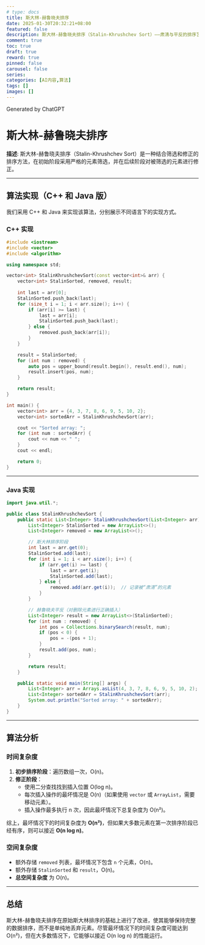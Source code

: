 ```yaml
---
# type: docs 
title: 斯大林-赫鲁晓夫排序
date: 2025-01-30T20:32:21+08:00
featured: false
description: 斯大林-赫鲁晓夫排序（Stalin-Khrushchev Sort）——肃清与平反的排序艺术
comment: true
toc: true
draft: true
reward: true
pinned: false
carousel: false
series:
categories: [AI内容,算法]
tags: []
images: []
---
```


Generated by ChatGPT

# 斯大林-赫鲁晓夫排序
**描述**: 斯大林-赫鲁晓夫排序（Stalin-Khrushchev Sort）是一种结合筛选和修正的排序方法，在初始阶段采用严格的元素筛选，并在后续阶段对被筛选的元素进行修正。

---

## **算法实现（C++ 和 Java 版）**

我们采用 C++ 和 Java 来实现该算法，分别展示不同语言下的实现方式。

### **C++ 实现**
```cpp
#include <iostream>
#include <vector>
#include <algorithm>

using namespace std;

vector<int> StalinKhrushchevSort(const vector<int>& arr) {
    vector<int> StalinSorted, removed, result;
    
    int last = arr[0];
    StalinSorted.push_back(last);
    for (size_t i = 1; i < arr.size(); i++) {
        if (arr[i] >= last) {
            last = arr[i];
            StalinSorted.push_back(last);
        } else {
            removed.push_back(arr[i]);  
        }
    }

    result = StalinSorted;
    for (int num : removed) {
        auto pos = upper_bound(result.begin(), result.end(), num);
        result.insert(pos, num);
    }

    return result;
}

int main() {
    vector<int> arr = {4, 3, 7, 8, 6, 9, 5, 10, 2};
    vector<int> sortedArr = StalinKhrushchevSort(arr);

    cout << "Sorted array: ";
    for (int num : sortedArr) {
        cout << num << " ";
    }
    cout << endl;

    return 0;
}
```

---

### **Java 实现**
```java
import java.util.*;

public class StalinKhrushchevSort {
    public static List<Integer> StalinKhrushchevSort(List<Integer> arr) {
        List<Integer> StalinSorted = new ArrayList<>();
        List<Integer> removed = new ArrayList<>();

        // 斯大林排序阶段
        int last = arr.get(0);
        StalinSorted.add(last);
        for (int i = 1; i < arr.size(); i++) {
            if (arr.get(i) >= last) {
                last = arr.get(i);
                StalinSorted.add(last);
            } else {
                removed.add(arr.get(i));  // 记录被“肃清”的元素
            }
        }

        // 赫鲁晓夫平反（对删除元素进行正确插入）
        List<Integer> result = new ArrayList<>(StalinSorted);
        for (int num : removed) {
            int pos = Collections.binarySearch(result, num);
            if (pos < 0) {
                pos = -(pos + 1);
            }
            result.add(pos, num);
        }

        return result;
    }

    public static void main(String[] args) {
        List<Integer> arr = Arrays.asList(4, 3, 7, 8, 6, 9, 5, 10, 2);
        List<Integer> sortedArr = StalinKhrushchevSort(arr);
        System.out.println("Sorted array: " + sortedArr);
    }
}
```

---

## **算法分析**

### **时间复杂度**
1. **初步排序阶段**：遍历数组一次，O(n)。
2. **修正阶段**：
   - 使用二分查找找到插入位置 O(log n)。
   - 每次插入操作的最坏情况是 O(n)（如果使用 `vector` 或 `ArrayList`，需要移动元素）。
   - 插入操作最多执行 n 次，因此最坏情况下总复杂度为 O(n²)。

综上，最坏情况下的时间复杂度为 **O(n²)**，但如果大多数元素在第一次排序阶段已经有序，则可以接近 **O(n log n)**。

### **空间复杂度**
- 额外存储 `removed` 列表，最坏情况下包含 `n` 个元素，O(n)。
- 额外存储 `StalinSorted` 和 `result`，O(n)。
- **总空间复杂度** 为 O(n)。

---

## **总结**

斯大林-赫鲁晓夫排序在原始斯大林排序的基础上进行了改进，使其能够保持完整的数据排序，而不是单纯地丢弃元素。尽管最坏情况下的时间复杂度可能达到 O(n²)，但在大多数情况下，它能够以接近 O(n log n) 的性能运行。
